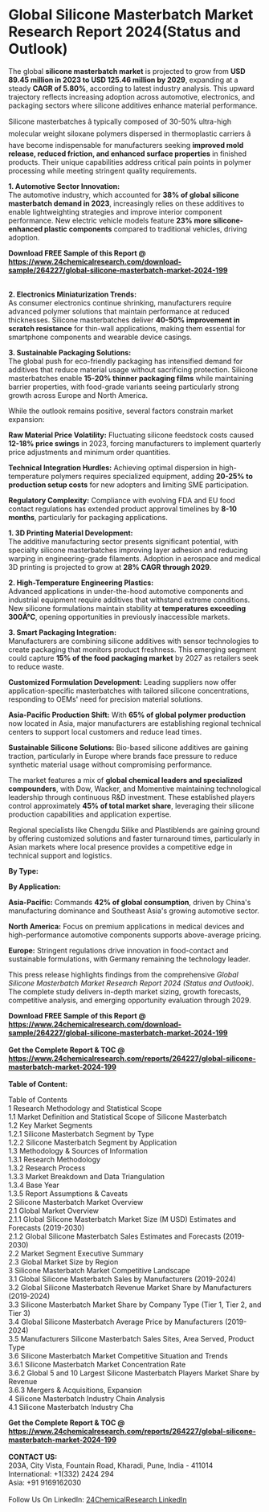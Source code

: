 <h1>Global Silicone Masterbatch Market Research Report 2024(Status and Outlook)</h1><p>The global <strong>silicone masterbatch market</strong> is projected to grow from <strong>USD 89.45 million in 2023 to USD 125.46 million by 2029</strong>, expanding at a steady <strong>CAGR of 5.80%</strong>, according to latest industry analysis. This upward trajectory reflects increasing adoption across automotive, electronics, and packaging sectors where silicone additives enhance material performance.</p><p>Silicone masterbatches â typically composed of 30-50% ultra-high molecular weight siloxane polymers dispersed in thermoplastic carriers â have become indispensable for manufacturers seeking <strong>improved mold release, reduced friction, and enhanced surface properties</strong> in finished products. Their unique capabilities address critical pain points in polymer processing while meeting stringent quality requirements.</p><p><strong>1. Automotive Sector Innovation:</strong><br>
The automotive industry, which accounted for <strong>38% of global silicone masterbatch demand in 2023</strong>, increasingly relies on these additives to enable lightweighting strategies and improve interior component performance. New electric vehicle models feature <strong>23% more silicone-enhanced plastic components</strong> compared to traditional vehicles, driving adoption.</p><div><b>Download FREE Sample of this Report @ 
            <a href="https://www.24chemicalresearch.com/download-sample/264227/global-silicone-masterbatch-market-2024-199">
            https://www.24chemicalresearch.com/download-sample/264227/global-silicone-masterbatch-market-2024-199</a></b></div><br><p><strong>2. Electronics Miniaturization Trends:</strong><br>
As consumer electronics continue shrinking, manufacturers require advanced polymer solutions that maintain performance at reduced thicknesses. Silicone masterbatches deliver <strong>40-50% improvement in scratch resistance</strong> for thin-wall applications, making them essential for smartphone components and wearable device casings.</p><p><strong>3. Sustainable Packaging Solutions:</strong><br>
The global push for eco-friendly packaging has intensified demand for additives that reduce material usage without sacrificing protection. Silicone masterbatches enable <strong>15-20% thinner packaging films</strong> while maintaining barrier properties, with food-grade variants seeing particularly strong growth across Europe and North America.</p><p>While the outlook remains positive, several factors constrain market expansion:</p><p><strong>Raw Material Price Volatility:</strong> Fluctuating silicone feedstock costs caused <strong>12-18% price swings</strong> in 2023, forcing manufacturers to implement quarterly price adjustments and minimum order quantities.</p><p><strong>Technical Integration Hurdles:</strong> Achieving optimal dispersion in high-temperature polymers requires specialized equipment, adding <strong>20-25% to production setup costs</strong> for new adopters and limiting SME participation.</p><p><strong>Regulatory Complexity:</strong> Compliance with evolving FDA and EU food contact regulations has extended product approval timelines by <strong>8-10 months</strong>, particularly for packaging applications.</p><p><strong>1. 3D Printing Material Development:</strong><br>
The additive manufacturing sector presents significant potential, with specialty silicone masterbatches improving layer adhesion and reducing warping in engineering-grade filaments. Adoption in aerospace and medical 3D printing is projected to grow at <strong>28% CAGR through 2029</strong>.</p><p><strong>2. High-Temperature Engineering Plastics:</strong><br>
Advanced applications in under-the-hood automotive components and industrial equipment require additives that withstand extreme conditions. New silicone formulations maintain stability at <strong>temperatures exceeding 300Â°C</strong>, opening opportunities in previously inaccessible markets.</p><p><strong>3. Smart Packaging Integration:</strong><br>
Manufacturers are combining silicone additives with sensor technologies to create packaging that monitors product freshness. This emerging segment could capture <strong>15% of the food packaging market</strong> by 2027 as retailers seek to reduce waste.</p><p><strong>Customized Formulation Development:</strong> Leading suppliers now offer application-specific masterbatches with tailored silicone concentrations, responding to OEMs' need for precision material solutions.</p><p><strong>Asia-Pacific Production Shift:</strong> With <strong>65% of global polymer production</strong> now located in Asia, major manufacturers are establishing regional technical centers to support local customers and reduce lead times.</p><p><strong>Sustainable Silicone Solutions:</strong> Bio-based silicone additives are gaining traction, particularly in Europe where brands face pressure to reduce synthetic material usage without compromising performance.</p><p>The market features a mix of <strong>global chemical leaders and specialized compounders</strong>, with Dow, Wacker, and Momentive maintaining technological leadership through continuous R&amp;D investment. These established players control approximately <strong>45% of total market share</strong>, leveraging their silicone production capabilities and application expertise.</p><p>Regional specialists like Chengdu Silike and Plastiblends are gaining ground by offering customized solutions and faster turnaround times, particularly in Asian markets where local presence provides a competitive edge in technical support and logistics.</p><p><strong>By Type:</strong></p><p><strong>By Application:</strong></p><p><strong>Asia-Pacific:</strong> Commands <strong>42% of global consumption</strong>, driven by China's manufacturing dominance and Southeast Asia's growing automotive sector.</p><p><strong>North America:</strong> Focus on premium applications in medical devices and high-performance automotive components supports above-average pricing.</p><p><strong>Europe:</strong> Stringent regulations drive innovation in food-contact and sustainable formulations, with Germany remaining the technology leader.</p><p>This press release highlights findings from the comprehensive <em>Global Silicone Masterbatch Market Research Report 2024 (Status and Outlook)</em>. The complete study delivers in-depth market sizing, growth forecasts, competitive analysis, and emerging opportunity evaluation through 2029.</p><div><b>Download FREE Sample of this Report @ 
            <a href="https://www.24chemicalresearch.com/download-sample/264227/global-silicone-masterbatch-market-2024-199">
            https://www.24chemicalresearch.com/download-sample/264227/global-silicone-masterbatch-market-2024-199</a></b></div><br><div><b>Get the Complete Report & TOC @ 
            <a href="https://www.24chemicalresearch.com/reports/264227/global-silicone-masterbatch-market-2024-199">
            https://www.24chemicalresearch.com/reports/264227/global-silicone-masterbatch-market-2024-199</a></b></div><br>
            <b>Table of Content:</b><p>Table of Contents<br />
1 Research Methodology and Statistical Scope<br />
1.1 Market Definition and Statistical Scope of Silicone Masterbatch<br />
1.2 Key Market Segments<br />
1.2.1 Silicone Masterbatch Segment by Type<br />
1.2.2 Silicone Masterbatch Segment by Application<br />
1.3 Methodology & Sources of Information<br />
1.3.1 Research Methodology<br />
1.3.2 Research Process<br />
1.3.3 Market Breakdown and Data Triangulation<br />
1.3.4 Base Year<br />
1.3.5 Report Assumptions & Caveats<br />
2 Silicone Masterbatch Market Overview<br />
2.1 Global Market Overview<br />
2.1.1 Global Silicone Masterbatch Market Size (M USD) Estimates and Forecasts (2019-2030)<br />
2.1.2 Global Silicone Masterbatch Sales Estimates and Forecasts (2019-2030)<br />
2.2 Market Segment Executive Summary<br />
2.3 Global Market Size by Region<br />
3 Silicone Masterbatch Market Competitive Landscape<br />
3.1 Global Silicone Masterbatch Sales by Manufacturers (2019-2024)<br />
3.2 Global Silicone Masterbatch Revenue Market Share by Manufacturers (2019-2024)<br />
3.3 Silicone Masterbatch Market Share by Company Type (Tier 1, Tier 2, and Tier 3)<br />
3.4 Global Silicone Masterbatch Average Price by Manufacturers (2019-2024)<br />
3.5 Manufacturers Silicone Masterbatch Sales Sites, Area Served, Product Type<br />
3.6 Silicone Masterbatch Market Competitive Situation and Trends<br />
3.6.1 Silicone Masterbatch Market Concentration Rate<br />
3.6.2 Global 5 and 10 Largest Silicone Masterbatch Players Market Share by Revenue<br />
3.6.3 Mergers & Acquisitions, Expansion<br />
4 Silicone Masterbatch Industry Chain Analysis<br />
4.1 Silicone Masterbatch Industry Cha</p><div><b>Get the Complete Report & TOC @ 
            <a href="https://www.24chemicalresearch.com/reports/264227/global-silicone-masterbatch-market-2024-199">
            https://www.24chemicalresearch.com/reports/264227/global-silicone-masterbatch-market-2024-199</a></b></div><br><b>CONTACT US:</b><br>
            203A, City Vista, Fountain Road, Kharadi, Pune, India - 411014<br>
            International: +1(332) 2424 294<br>
            Asia: +91 9169162030 <br><br>
            Follow Us On LinkedIn: <a href="https://www.linkedin.com/company/24chemicalresearch/">24ChemicalResearch LinkedIn</a>
